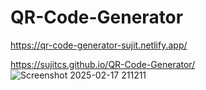 # QR-Code-Generator
https://qr-code-generator-sujit.netlify.app/

https://sujitcs.github.io/QR-Code-Generator/
![Screenshot 2025-02-17 211211](https://github.com/user-attachments/assets/7f4bace5-20f7-48dd-8ee0-cbf2470feaaf)
